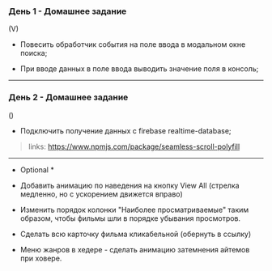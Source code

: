 <h3>День 1 - Домашнее задание</h3> (V)

- Повесить обработчик события на поле ввода в модальном окне поиска;

- При вводе данных в поле ввода выводить значение поля в консоль;

---
<h3>День 2 - Домашнее задание</h3> ()

- Подключить получение данных с firebase realtime-database;

> links: https://www.npmjs.com/package/seamless-scroll-polyfill

---
* Optional *

+ Добавить анимацию по наведения на кнопку View All (стрелка медленно, но с ускорением движется вправо)

+ Изменить порядок колонки "Наиболее просматриваемые" таким образом, чтобы фильмы шли в порядке убывания просмотров.

+ Сделать всю карточку фильма кликабельной (обернуть в ссылку)

+ Меню жанров в хедере - сделать анимацию затемнения айтемов при ховере.